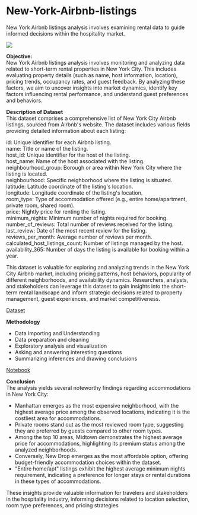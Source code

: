 # New-York-Airbnb-listings
New York Airbnb listings analysis involves examining rental data to guide informed decisions within the hospitality market.

![](https://img.freepik.com/free-vector/real-estate-searching-illustration_23-2148649592.jpg?t=st=1715618008~exp=1715621608~hmac=5b2186f6eb4e79bc8e5749eb248b4fc2fef94af307cfd63696fc058b4de01df9&w=740)

**Objective:**<br>
New York Airbnb listings analysis involves monitoring and analyzing data related to short-term rental properties in New York City. This includes evaluating property details (such as name, host information, location), pricing trends, occupancy rates, and guest feedback. By analyzing these factors, we aim to uncover insights into market dynamics, identify key factors influencing rental performance, and understand guest preferences and behaviors.

**Description of Dataset**<br>
This dataset comprises a comprehensive list of New York City Airbnb listings, sourced from Airbnb's website. The dataset includes various fields providing detailed information about each listing:

id: Unique identifier for each Airbnb listing.<br>
name: Title or name of the listing.<br>
host_id: Unique identifier for the host of the listing.<br>
host_name: Name of the host associated with the listing.<br>
neighbourhood_group: Borough or area within New York City where the listing is located.<br>
neighbourhood: Specific neighborhood where the listing is situated.<br>
latitude: Latitude coordinate of the listing's location.<br>
longitude: Longitude coordinate of the listing's location.<br>
room_type: Type of accommodation offered (e.g., entire home/apartment, private room, shared room).<br>
price: Nightly price for renting the listing.<br>
minimum_nights: Minimum number of nights required for booking.<br>
number_of_reviews: Total number of reviews received for the listing.<br>
last_review: Date of the most recent review for the listing.<br>
reviews_per_month: Average number of reviews per month.<br>
calculated_host_listings_count: Number of listings managed by the host.<br>
availability_365: Number of days the listing is available for booking within a year.<br>

This dataset is valuable for exploring and analyzing trends in the New York City Airbnb market, including pricing patterns, host behaviors, popularity of different neighborhoods, and availability dynamics. Researchers, analysts, and stakeholders can leverage this dataset to gain insights into the short-term rental landscape and inform strategic decisions related to property management, guest experiences, and market competitiveness.

[Dataset](https://www.kaggle.com/datasets/dgomonov/new-york-city-airbnb-open-data)

**Methodology**
- Data Importing and Understanding
- Data preparation and cleaning
- Exploratory analysis and visualization
- Asking and answering interesting questions
- Summarizing inferences and drawing conclusions

[Notebook](https://github.com/amandeepkaur2024/New-York-Airbnb-listings)

**Conclusion**<br>
The analysis yields several noteworthy findings regarding accommodations in New York City:

- Manhattan emerges as the most expensive neighborhood, with the highest average price among the observed locations, indicating it is the costliest area for accommodations.
- Private rooms stand out as the most reviewed room type, suggesting they are preferred by guests compared to other room types.
- Among the top 10 areas, Midtown demonstrates the highest average price for accommodations, highlighting its premium status among the analyzed neighborhoods.
- Conversely, New Drop emerges as the most affordable option, offering budget-friendly accommodation choices within the dataset.
- "Entire home/apt" listings exhibit the highest average minimum nights requirement, indicating a preference for longer stays or rental durations in these types of accommodations.

These insights provide valuable information for travelers and stakeholders in the hospitality industry, informing decisions related to location selection, room type preferences, and pricing strategies
